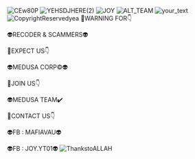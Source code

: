 ![CEw80P](https://user-images.githubusercontent.com/20098740/168182151-3cf28ac3-8b86-4830-8fb0-736690aebef0.gif)
![YEHSDJHERE(2)](https://user-images.githubusercontent.com/20098740/168183567-4a43cc67-87c7-45f1-8e1a-b9eb258d42c0.gif)
![JOY](https://user-images.githubusercontent.com/20098740/168183942-9d67e2f4-b20f-4d4d-939a-fdfe05ac2a16.gif)
![ALT_TEAM](https://user-images.githubusercontent.com/20098740/168184231-7369488a-3db2-4de6-9962-2549b554ea7f.gif)
![your_text](https://user-images.githubusercontent.com/20098740/168184471-f4616973-3804-45ee-adb7-ea6bb6f8d71e.gif)
![CopyrightReservedyea](https://user-images.githubusercontent.com/20098740/168185861-74d1f102-52b9-4827-986f-412ab3d0f0bd.gif)
🔴WARNING FOR👇

👽RECODER &amp; SCAMMERS👽

🔴EXPECT US👇

👽MEDUSA CORP©👽

🔴JOIN US👇

👽MEDUSA TEAM✔️

🔴CONTACT US👇

👽FB : MAFIAVAU👽

👽FB : JOY.YT01👽
![ThankstoALLAH](https://user-images.githubusercontent.com/20098740/168186310-eb6678a0-a6bb-4d4e-b163-4d8fd91ab6a1.gif)
